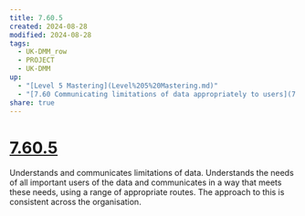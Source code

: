 ```yaml
---
title: 7.60.5
created: 2024-08-28
modified: 2024-08-28
tags:
  - UK-DMM_row
  - PROJECT
  - UK-DMM
up:
  - "[Level 5 Mastering](Level%205%20Mastering.md)"
  - "[7.60 Communicating limitations of data appropriately to users](7.60%20Communicating%20limitations%20of%20data%20appropriately%20to%20users.md)"
share: true
---
```

# [7.60.5](7.60.5.md)

Understands and communicates limitations of data. Understands the needs of all important users of the data and communicates in a way that meets these needs, using a range of appropriate routes. The approach to this is consistent across the organisation.
